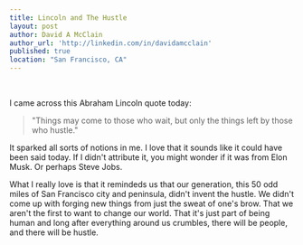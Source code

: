 ```yaml
---
title: Lincoln and The Hustle
layout: post
author: David A McClain
author_url: 'http://linkedin.com/in/davidamcclain'
published: true
location: "San Francisco, CA"
---
```

 

I came across this Abraham Lincoln quote today:
 
> "Things may come to those who wait, but only the things left by those who hustle."
 

It sparked all sorts of notions in me. I love that it sounds like it could have been said today. If I didn't attribute it, you might wonder if it was from Elon Musk. Or perhaps Steve Jobs. 
 

What I really love is that it remindeds us that our generation, this 50 odd miles of San Francisco city and peninsula, didn't invent the hustle. We didn't come up with forging new things from just the sweat of one's brow. That we aren't the first to want to change our world. That it's just part of being human and long after everything around us crumbles, there will be people, and there will be hustle.
